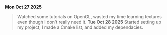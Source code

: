 **Mon Oct 27 2025**
>Watched some tutorials on OpenGL, wasted my time learning textures even though I don't really need it.
**Tue Oct 28 2025**
>Started setting up my project, I made a Cmake list, and added my dependacies.
